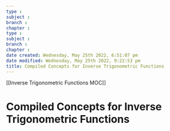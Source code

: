 ```yaml
---
type : 
subject : 
branch :
chapter :
type : 
subject : 
branch :
chapter :
date created: Wednesday, May 25th 2022, 6:51:07 pm
date modified: Wednesday, May 25th 2022, 9:22:53 pm
title: Compiled Concepts for Inverse Trigonometric Functions
---
```


[[Inverse Trigonometric Functions MOC]]

# Compiled Concepts for Inverse Trigonometric Functions
